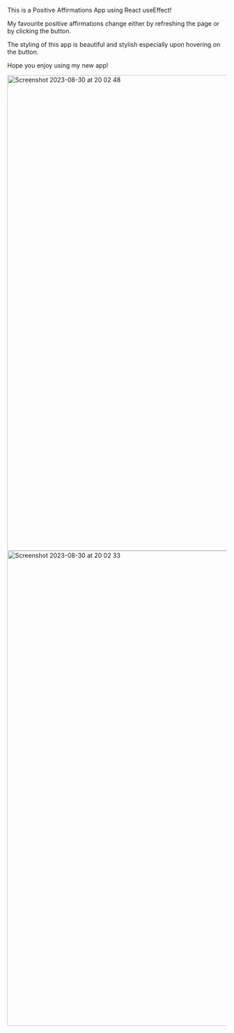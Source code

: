 This is a Positive Affirmations App using React useEffect! 

My favourite positive affirmations change either by refreshing the page or by clicking the button.

The styling of this app is beautiful and stylish especially upon hovering on the button.

Hope you enjoy using my new app! 

<img width="1091" alt="Screenshot 2023-08-30 at 20 02 48" src="https://github.com/Thaleia/React-useEffect-Positive-Affirmations/assets/42918656/20021878-58f1-4418-8162-e94461d08805">

<img width="1090" alt="Screenshot 2023-08-30 at 20 02 33" src="https://github.com/Thaleia/React-useEffect-Positive-Affirmations/assets/42918656/d7ac48c0-bf97-4f5a-9d2c-601a092894e9">
